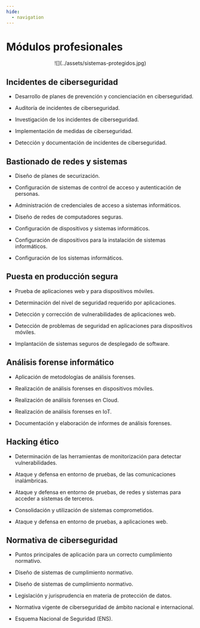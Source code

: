 ```yaml
---
hide:
  - navigation
---
```


# Módulos profesionales

<center>
![](../assets/sistemas-protegidos.jpg)
</center>

## Incidentes de ciberseguridad

* Desarrollo de planes de prevención y concienciación en ciberseguridad.

* Auditoría de incidentes de ciberseguridad.

* Investigación de los incidentes de ciberseguridad.

* Implementación de medidas de ciberseguridad.

* Detección y documentación de incidentes de ciberseguridad.


## Bastionado de redes y sistemas

* Diseño de planes de securización.

* Configuración de sistemas de control de acceso y autenticación de personas.

* Administración de credenciales de acceso a sistemas informáticos.

* Diseño de redes de computadores seguras.

* Configuración de dispositivos y sistemas informáticos.

* Configuración de dispositivos para la instalación de sistemas informáticos.

* Configuración de los sistemas informáticos.


## Puesta en producción segura

* Prueba de aplicaciones web y para dispositivos móviles.

* Determinación del nivel de seguridad requerido por aplicaciones.

* Detección y corrección de vulnerabilidades de aplicaciones web.

* Detección de problemas de seguridad en aplicaciones para dispositivos móviles.

* Implantación de sistemas seguros de desplegado de software.

## Análisis forense informático

* Aplicación de metodologías de análisis forenses.

* Realización de análisis forenses en dispositivos móviles.

* Realización de análisis forenses en Cloud.

* Realización de análisis forenses en IoT.

* Documentación y elaboración de informes de análisis forenses.

## Hacking ético

* Determinación de las herramientas de monitorización para detectar vulnerabilidades.

* Ataque y defensa en entorno de pruebas, de las comunicaciones inalámbricas.

* Ataque y defensa en entorno de pruebas, de redes y sistemas para acceder a sistemas de terceros.

* Consolidación y utilización de sistemas comprometidos.

* Ataque y defensa en entorno de pruebas, a aplicaciones web.

## Normativa de ciberseguridad

* Puntos principales de aplicación para un correcto cumplimiento normativo.

* Diseño de sistemas de cumplimiento normativo.

* Diseño de sistemas de cumplimiento normativo.

* Legislación y jurisprudencia en materia de protección de datos.

* Normativa vigente de ciberseguridad de ámbito nacional e internacional.

* Esquema Nacional de Seguridad (ENS).